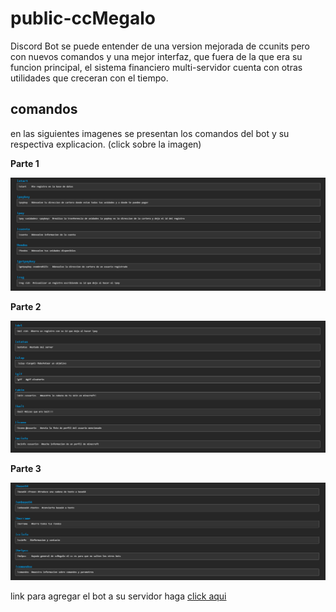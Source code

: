 # public-ccMegalo
Discord Bot se puede entender de una version mejorada de ccunits pero con nuevos comandos y una mejor interfaz, que fuera de la que era su funcion principal, el sistema financiero multi-servidor cuenta con otras utilidades que creceran con el tiempo.

## comandos

en las siguientes imagenes se presentan los comandos del bot y su respectiva explicacion.
(click sobre la imagen)

**Parte 1**

![one](help-img/one.png)



**Parte 2** 

![two](help-img/two.png)



**Parte 3**

![three](help-img/three.png)



link para agregar el bot a su servidor haga [click aqui](https://discord.com/api/oauth2/authorize?client_id=832815877266997248&permissions=0&scope=bot)




